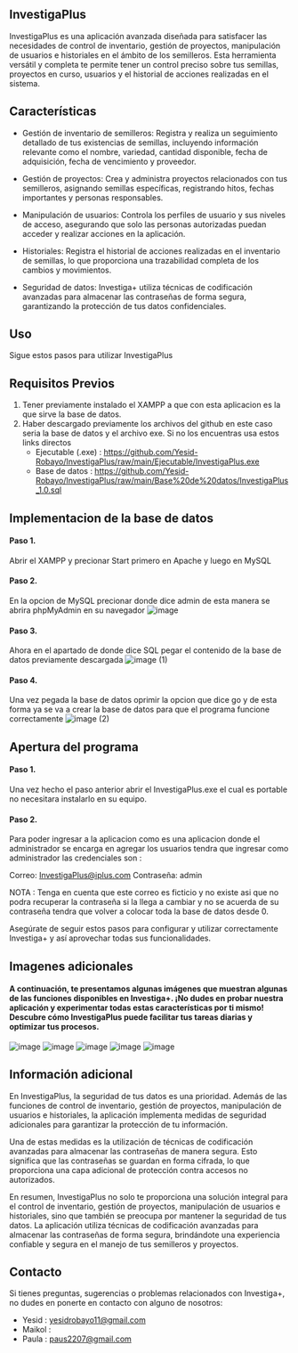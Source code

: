 
## InvestigaPlus

InvestigaPlus es una aplicación avanzada diseñada para satisfacer las necesidades de control de inventario, gestión de proyectos, manipulación de usuarios e historiales en el ámbito de los semilleros. Esta herramienta versátil y completa te permite tener un control preciso sobre tus semillas, proyectos en curso, usuarios y el historial de acciones realizadas en el sistema.

## Características
- Gestión de inventario de semilleros: Registra y realiza un seguimiento detallado de tus existencias de semillas, incluyendo información relevante como el nombre, variedad, cantidad disponible, fecha de adquisición, fecha de vencimiento y proveedor.

- Gestión de proyectos: Crea y administra proyectos relacionados con tus semilleros, asignando semillas específicas, registrando hitos, fechas importantes y personas responsables.

- Manipulación de usuarios: Controla los perfiles de usuario y sus niveles de acceso, asegurando que solo las personas autorizadas puedan acceder y realizar acciones en la aplicación.

- Historiales: Registra el historial de acciones realizadas en el inventario de semillas, lo que proporciona una trazabilidad completa de los cambios y movimientos.

- Seguridad de datos: Investiga+ utiliza técnicas de codificación avanzadas para almacenar las contraseñas de forma segura, garantizando la protección de tus datos confidenciales.

## Uso

Sigue estos pasos para utilizar InvestigaPlus

## Requisitos Previos

1. Tener previamente instalado el XAMPP a que con esta aplicacion es la que sirve la base de datos.
2. Haber descargado previamente los archivos del github en este caso seria la base de datos y el archivo exe.
   Si no los encuentras usa estos links directos
   - Ejecutable (.exe) : https://github.com/Yesid-Robayo/InvestigaPlus/raw/main/Ejecutable/InvestigaPlus.exe
   - Base de datos : https://github.com/Yesid-Robayo/InvestigaPlus/raw/main/Base%20de%20datos/InvestigaPlus_1.0.sql


## Implementacion de la base de datos

#### Paso 1.
 Abrir el XAMPP y precionar Start primero en Apache y luego en MySQL
#### Paso 2.
En la opcion de MySQL precionar donde dice admin de esta manera se abrira phpMyAdmin en su navegador
![image](https://github.com/Yesid-Robayo/InvestigaPlus/assets/114313044/becddcfd-f007-4b85-81ae-ca20c9b682b3)

#### Paso 3.
Ahora en el apartado de donde dice SQL pegar el contenido de la base de datos previamente descargada
![image (1)](https://github.com/Yesid-Robayo/InvestigaPlus/assets/114313044/1967aa51-4908-4c98-9871-5c11e2c0d7d9)

#### Paso 4.
Una vez pegada la base de datos oprimir la opcion que dice go y de esta forma ya se va a crear la base de datos para que el programa funcione correctamente
![image (2)](https://github.com/Yesid-Robayo/InvestigaPlus/assets/114313044/4d142f9d-5d57-4e99-a714-143354bb648d)


## Apertura del programa

#### Paso 1.
Una vez hecho el paso anterior abrir el InvestigaPlus.exe el cual es portable no necesitara instalarlo en su equipo.
#### Paso 2.
Para poder ingresar a la aplicacion como es una aplicacion donde el administrador se encarga en agregar los usuarios tendra que ingresar como administrador las credenciales son :

Correo: InvestigaPlus@iplus.com
Contraseña: admin

NOTA : Tenga en cuenta que este correo es ficticio y no existe asi que no podra recuperar la contraseña si la llega a cambiar y no se acuerda de su contraseña tendra que volver a colocar toda la base de datos desde 0.

Asegúrate de seguir estos pasos para configurar y utilizar correctamente Investiga+ y así aprovechar todas sus funcionalidades.

## Imagenes adicionales

#### A continuación, te presentamos algunas imágenes que muestran algunas de las funciones disponibles en Investiga+. ¡No dudes en probar nuestra aplicación y experimentar todas estas características por ti mismo! Descubre cómo InvestigaPlus puede facilitar tus tareas diarias y optimizar tus procesos. 
![image](https://github.com/Yesid-Robayo/InvestigaPlus/assets/114313044/22e0aba2-cb12-4fb9-9ff8-4bf89523182c)
![image](https://github.com/Yesid-Robayo/InvestigaPlus/assets/114313044/dc53002d-9159-4769-b7eb-b8607e3ba353)
![image](https://github.com/Yesid-Robayo/InvestigaPlus/assets/114313044/816f1a28-72cd-4164-8216-61eb92fef812)
![image](https://github.com/Yesid-Robayo/InvestigaPlus/assets/114313044/e4c77087-6198-4d8b-ac5c-fdbc961c7057)
![image](https://github.com/Yesid-Robayo/InvestigaPlus/assets/114313044/c93ae514-53bf-4dbf-9d36-59aefaf39812)

## Información adicional

En InvestigaPlus, la seguridad de tus datos es una prioridad. Además de las funciones de control de inventario, gestión de proyectos, manipulación de usuarios e historiales, la aplicación implementa medidas de seguridad adicionales para garantizar la protección de tu información.

Una de estas medidas es la utilización de técnicas de codificación avanzadas para almacenar las contraseñas de manera segura. Esto significa que las contraseñas se guardan en forma cifrada, lo que proporciona una capa adicional de protección contra accesos no autorizados.

En resumen, InvestigaPlus no solo te proporciona una solución integral para el control de inventario, gestión de proyectos, manipulación de usuarios e historiales, sino que también se preocupa por mantener la seguridad de tus datos. La aplicación utiliza técnicas de codificación avanzadas para almacenar las contraseñas de forma segura, brindándote una experiencia confiable y segura en el manejo de tus semilleros y proyectos.

## Contacto

Si tienes preguntas, sugerencias o problemas relacionados con Investiga+, no dudes en ponerte en contacto con alguno de nosotros:

- Yesid : yesidrobayo11@gmail.com
- Maikol :
- Paula : paus2207@gmail.com
